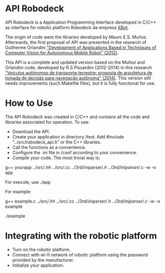 API Robodeck
============

API Robodeck is a Application Programming Interface developed in C/C++  as  interface for robotic platform Robodeck da empresa [XBot](http://www.xbot.com.br/).

The origin of code were the libraries developed by Mauro E.S. Muñoz. Afterwards, the first proposal of API was presented in the research of Guilherme Orlandini ["Development of Applications Based in Techniques of Computer Vision for Autonomous Mobile Robot" (2012)](http://www.xbot.com.br/wp-content/uploads/2012/10/Disserta%C3%A7%C3%A3o_Guilherme_V4_revisado_pos_defesa-2_corrigido_final.pdf).

This API is a complete and updated version based on the Muñoz and Orlandini code, developed by R.S.Pissardini (2012-2014) in this research ["Veículos autônomos de transporte terrestre: proposta de arquitetura de tomada de decisão para navegação autônoma" (2014)](https://teses.usp.br/teses/disponiveis/3/3138/tde-26082015-161805/pt-br.php). This version still needs improvements (such Makefile files), but it is fully functional for use.

How to Use
==========

The API Robodeck was created in C/C++ and contains all the code and libraries associated for operation. To use:

* Download the API.
* Create your application in directory /test. Add #include "../src/robodeck_api.h"  or the C++ libraries.
* Call the functions as a convenience.
* Configure the .ini file in /conf according to your convenience.
* Compile your code. The most trivial way is:

g++ yourapp ../src/*.hh ../src/*.cc ../3rd/iniparser/*.h ../3rd/iniparser/*.c   -w -o app

For execute, use ./app

For example:

g++ example.c ../src/*.hh ../src/*.cc ../3rd/iniparser/*.h ../3rd/iniparser/*.c   -w -o example

./example

Integrating with the robotic platform
=====================================

* Turn on the robotic platform.
* Connect with wi-fi network of  robotic platform using the password provided by the manufacturer.
* Initialize your application.